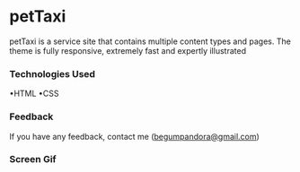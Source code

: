 
<h1>petTaxi</h1>

petTaxi is a service site that contains multiple content types and pages. The theme is fully responsive, extremely fast and expertly illustrated

<h3>Technologies Used</h3>

•HTML
•CSS

<h3>Feedback</h3>

If you have any feedback, contact me (begumpandora@gmail.com)

<h3>Screen Gif</h3>
